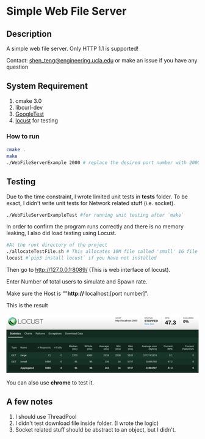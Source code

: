 # Simple Web File Server
## Description
A simple web file server.
Only HTTP 1.1 is supported! 

Contact: shen_teng@engineering.ucla.edu or make an issue if you have any question

## System Requirement
1. cmake 3.0
2. libcurl-dev 
3. [GoogleTest](https://github.com/google/googletest)
4. [locust](https://docs.locust.io/en/stable/installation.html) for testing

### How to run
```bash
cmake .
make
./WebFileServerExample 2000 # replace the desired port number with 2000 
```

## Testing

Due to the time constraint,  I wrote limited unit tests in **tests** folder. To be exact, I didn't write unit tests for Network related stuff (i.e. socket).

```bash
./WebFileServerExampleTest #for running unit testing after `make`
```

In order to confirm the program runs correctly and there is no memory leaking, I also did load testing using Locust.

```bash
#At the root directory of the project
./allocateTestFile.sh # This allocates 10M file called 'small' 1G file called 'large'
locust #`pip3 install locust` if you have not installed

```



Then go to http://127.0.0.1:8089/ (This is web interface of locust).

Enter Number of total users to simulate and Spawn rate.

Make sure the Host is ""**http://** localhost:[port number]".



This is the result

![load_test_result](load_test_result.png)

You can also use **chrome** to test it.

## A few notes

1. I should use ThreadPool
2. I didn't test download file inside folder. (I wrote the logic)
3. Socket related stuff should be abstract to an object, but I didn't.